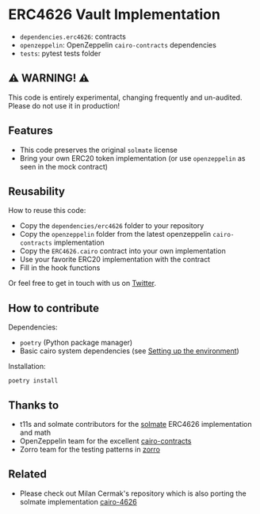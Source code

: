 # ERC4626 Vault Implementation

- `dependencies.erc4626`: contracts
- `openzeppelin`: OpenZeppelin `cairo-contracts` dependencies
- `tests`: pytest tests folder

## :warning: WARNING! :warning:

This code is entirely experimental, changing frequently and un-audited. Please do not use it in production!

## Features

- This code preserves the original `solmate` license
- Bring your own ERC20 token implementation (or use `openzeppelin` as seen in the mock contract)

## Reusability

How to reuse this code:
- Copy the `dependencies/erc4626` folder to your repository
- Copy the `openzeppelin` folder from the latest openzeppelin `cairo-contracts` implementation
- Copy the `ERC4626.cairo` contract into your own implementation
- Use your favorite ERC20 implementation with the contract
- Fill in the hook functions

Or feel free to get in touch with us on [Twitter](http://www.twitter.com/yagi_fi).

## How to contribute

Dependencies:

- `poetry` (Python package manager)
- Basic cairo system dependencies (see [Setting up the environment](https://www.cairo-lang.org/docs/quickstart.html))

Installation:

```
poetry install
```

## Thanks to

- t11s and solmate contributors for the [solmate](https://github.com/Rari-Capital/solmate) ERC4626 implementation and math
- OpenZeppelin team for the excellent [cairo-contracts](https://github.com/OpenZeppelin/cairo-contracts)
- Zorro team for the testing patterns in [zorro](https://github.com/zorro-project/zorro)

## Related

- Please check out Milan Cermak's repository which is also porting the solmate implementation [cairo-4626](https://github.com/milancermak/cairo-4626)

